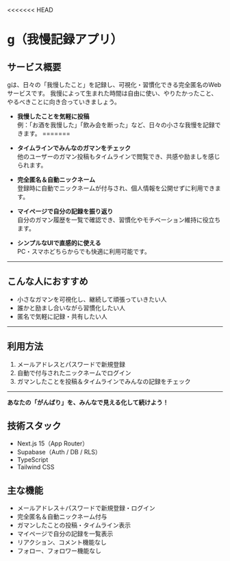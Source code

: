 <<<<<<< HEAD
# g（我慢記録アプリ）

## サービス概要

gは、日々の「我慢したこと」を記録し、可視化・習慣化できる完全匿名のWebサービスです。
我慢によって生まれた時間は自由に使い、やりたかったこと、やるべきことに向き合っていきましょう。

- **我慢したことを気軽に投稿**  
  例：「お酒を我慢した」「飲み会を断った」など、日々の小さな我慢を記録できます。
=======

- **タイムラインでみんなのガマンをチェック**  
  他のユーザーのガマン投稿もタイムラインで閲覧でき、共感や励ましを感じられます。

- **完全匿名＆自動ニックネーム**  
  登録時に自動でニックネームが付与され、個人情報を公開せずに利用できます。

- **マイページで自分の記録を振り返り**  
  自分のガマン履歴を一覧で確認でき、習慣化やモチベーション維持に役立ちます。

- **シンプルなUIで直感的に使える**  
  PC・スマホどちらからでも快適に利用可能です。

---

## こんな人におすすめ

- 小さなガマンを可視化し、継続して頑張っていきたい人
- 誰かと励まし合いながら習慣化したい人
- 匿名で気軽に記録・共有したい人

---

## 利用方法

1. メールアドレスとパスワードで新規登録
2. 自動で付与されたニックネームでログイン
3. ガマンしたことを投稿＆タイムラインでみんなの記録をチェック

---

**あなたの「がんばり」を、みんなで見える化して続けよう！**

## 技術スタック

- Next.js 15（App Router）
- Supabase（Auth / DB / RLS）
- TypeScript
- Tailwind CSS

## 主な機能

- メールアドレス＋パスワードで新規登録・ログイン
- 完全匿名＆自動ニックネーム付与
- ガマンしたことの投稿・タイムライン表示
- マイページで自分の記録を一覧表示
- リアクション、コメント機能なし
- フォロー、フォロワー機能なし
